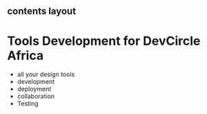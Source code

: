 ## contents layout ##
# Tools Development for DevCircle Africa
- all your design tools
- development
- deployment
- collaboration
- Testing
